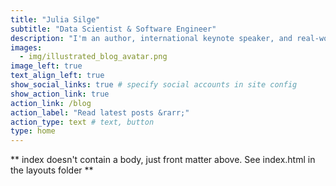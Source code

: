```yaml
---
title: "Julia Silge"
subtitle: "Data Scientist & Software Engineer"
description: "I'm an author, international keynote speaker, and real-world practitioner focusing on data analysis and machine learning practice. I love making beautiful charts and communicating about technical topics with diverse audiences."
images:
  - img/illustrated_blog_avatar.png
image_left: true
text_align_left: true
show_social_links: true # specify social accounts in site config
show_action_link: true
action_link: /blog
action_label: "Read latest posts &rarr;"
action_type: text # text, button
type: home
---
```


** index doesn't contain a body, just front matter above.
See index.html in the layouts folder **
